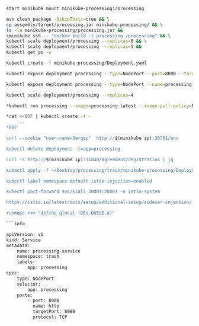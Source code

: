 ```bash
start minikube mount minikube-processing:/processing

mvn clean package -DskipTests=true && \
cp assembly/target/processing.jar minikube-processing/ && \
ls -la minikube-processing/processing.jar && 
\minikube ssh -- "docker build -t processing /processing" && \
kubectl scale deployment/processing --replicas=0 && \
kubectl scale deployment/processing --replicas=5 && 
kubectl get po -w

kubectl create -f minikube-processing/Deployment.yaml

kubectl expose deployment processing --type=NodePort --port=8080 --target-port=8080 --name=processing-service

kubectl expose deployment processing --type=NodePort --name=processing-service

kubectl scale deployment/processing --replicas=4

*kubectl run processing --image=processing:latest --image-pull-policy=Never

*cat <<EOF | kubectl create -f -
    ...
*EOF

curl --cookie "user-name=Sergey"  http://$(minikube ip):30701/env

kubectl delete deployment -l=app=processing

curl -s http://$(minikube ip):31840/agreement/registration | jq

kubectl apply -f ~/Desktop/processing/trash/minikube-processing/Deployment.yml

kubectl label namespace default istio-injection=enabled

kubectl port-forward svc/kiali 20001:20001 -n istio-system

https://istio.io/latest/docs/setup/additional-setup/sidecar-injection/

runmqsc <<< "define qlocal (DEV.QUEUE.4)"

```info

apiVersion: v1
kind: Service
metadata:
    name: processing-service
    namespace: trash
    labels:
        app: processing
spec:
    type: NodePort
    selector:
        app: processing
    ports:
        - port: 8080
          name: http
          targetPort: 8080
          protocol: TCP


